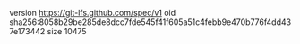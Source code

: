 version https://git-lfs.github.com/spec/v1
oid sha256:8058b29be285de8dcc7fde545f41f605a51c4febb9e470b776f4dd437e173442
size 10475
